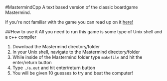 #MastermindCpp
A text based version of the classic boardgame Mastermind.

If you're not familiar with the game you can read up on it [here!](https://en.wikipedia.org/wiki/Mastermind_(board_game) "Mastermind Info")

##How to use it 
All you need to run this game is some type of Unix shell and a c++ compiler

1. Download the Mastermind directory/folder 
2. In your Unix shell, navigate to the Mastermind directory/folder 
3. While inside of the Mastermind folder type `makefile` and hit the enter/return button 
4. Type `./a.out` and hit enter/return button 
5. You will be given 10 guesses to try and beat the computer! 
 
